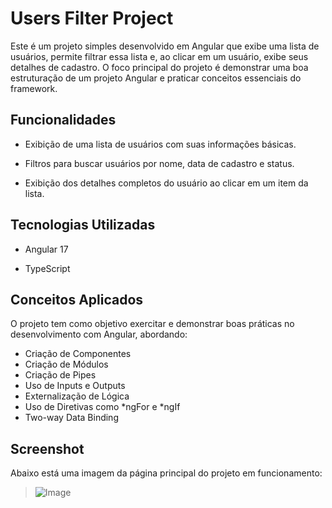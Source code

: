 # Users Filter Project

Este é um projeto simples desenvolvido em Angular que exibe uma lista de usuários, permite filtrar essa lista e, ao clicar em um usuário, exibe seus detalhes de cadastro. O foco principal do projeto é demonstrar uma boa estruturação de um projeto Angular e praticar conceitos essenciais do framework.

## Funcionalidades

- Exibição de uma lista de usuários com suas informações básicas.

- Filtros para buscar usuários por nome, data de cadastro e status.

- Exibição dos detalhes completos do usuário ao clicar em um item da lista.

## Tecnologias Utilizadas
- Angular 17

- TypeScript


## Conceitos Aplicados
O projeto tem como objetivo exercitar e demonstrar boas práticas no desenvolvimento com Angular, abordando:

- Criação de Componentes
- Criação de Módulos
- Criação de Pipes
- Uso de Inputs e Outputs
- Externalização de Lógica
- Uso de Diretivas como *ngFor e *ngIf 
- Two-way Data Binding
## Screenshot

Abaixo está uma imagem da página principal do projeto em funcionamento:
> ![Image](https://github.com/user-attachments/assets/7d50ecbc-f71d-4d99-b8c5-e2931b7c29ae)
